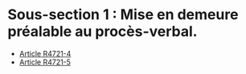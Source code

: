# Sous-section 1 : Mise en demeure préalable au procès-verbal.

* [Article R4721-4](./LEGIARTI000018527614.md)
* [Article R4721-5](./LEGIARTI000018527612.md)
